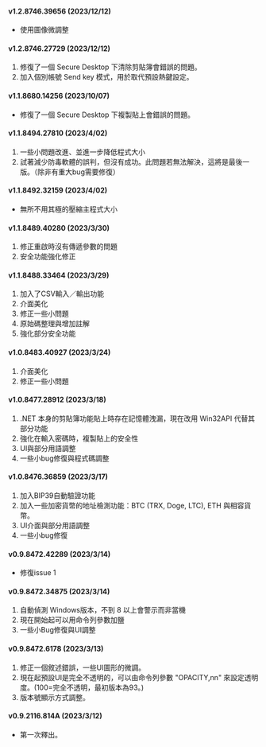 #### v1.2.8746.39656 (2023/12/12)

*   使用圖像微調整

#### v1.2.8746.27729 (2023/12/12)

1.  修復了一個 Secure Desktop 下清除剪貼簿會錯誤的問題。
2.  加入個別帳號 Send key 模式，用於取代預設熱鍵設定。
 
#### v1.1.8680.14256 (2023/10/07)

*   修復了一個 Secure Desktop 下複製貼上會錯誤的問題。

#### v1.1.8494.27810 (2023/4/02)

1.   一些小問題改進、並進一步降低程式大小
2.  試著減少防毒軟體的誤判，但沒有成功。此問題若無法解決，這將是最後一版。（除非有重大bug需要修復）

#### v1.1.8492.32159 (2023/4/02)

*   無所不用其極的壓縮主程式大小

#### v1.1.8489.40280 (2023/3/30)

1.  修正重啟時沒有傳遞參數的問題
2.  安全功能強化修正

#### v1.1.8488.33464 (2023/3/29)

1.  加入了CSV輸入／輸出功能
2.  介面美化
3.  修正一些小問題
4.  原始碼整理與增加註解
5.  強化部分安全功能

#### v1.0.8483.40927 (2023/3/24)

1.  介面美化
2.  修正一些小問題

#### v1.0.8477.28912 (2023/3/18)

1.  .NET 本身的剪貼簿功能貼上時存在記憶體洩漏，現在改用 Win32API 代替其部分功能
2.  強化在輸入密碼時，複製貼上的安全性
3.  UI與部分用語調整
4.  一些小bug修復與程式碼調整

#### v1.0.8476.36859 (2023/3/17)

1.  加入BIP39自動驗證功能
2.  加入一些加密貨幣的地址檢測功能：BTC (TRX, Doge, LTC), ETH 與相容貨幣。
3.  UI介面與部分用語調整
4.  一些小bug修復

#### v0.9.8472.42289 (2023/3/14)

*   修復issue 1

#### v0.9.8472.34875 (2023/3/14)

1.  自動偵測 Windows版本，不到 8 以上會警示而非當機
2.  現在開始起可以用命令列參數加鹽
3.  一些小Bug修復與UI調整

#### v0.9.8472.6178 (2023/3/13)

1.  修正一個敘述錯誤，一些UI圖形的微調。
2.  現在起預設UI是完全不透明的，可以由命令列參數 "OPACITY,nn" 來設定透明度。(100=完全不透明，最初版本為93。)
3.  版本號顯示方式調整。

#### v0.9.2116.814A (2023/3/12)

*   第一次釋出。